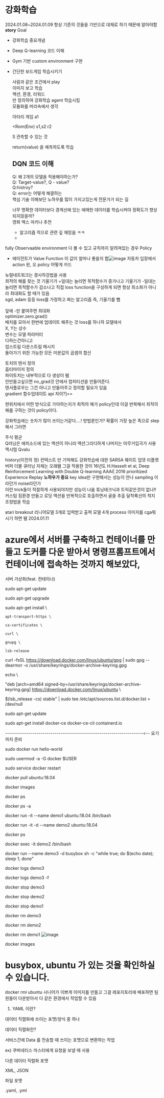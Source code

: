 # 강화학습
2024.01.08~2024.01.09
항상 기존의 것들을 기반으로 대체로 하기 때문에 알아야함
**story**
Goal
- 강화학습 중요개념
- Deep Q-learning 코드 이해
- Gym 기반 custom environment 구현
- 간단한 보드게임 학습시키기

  사람과 같은 조건에서 play<br/>
  이미지 보고 학습<br/>
  액션, 환경, 리워드<br/>
  만 정의하여 강화학습 agent 학습시킴<br/>
  모듈화를 머리속에서 생각<br/>

  아타리 게임
  <Agent> a1
  
  <Rom(Env) s1,s2
  r2
  
  S 관측할 수 있는 것

  return(value) 을 예측하도록 학습

  ## DQN 코드 이해
  Q: 왜 2개의 모델을 적용해야하는가?<br/>
  Q: Target-value?, Q - value?<br/>
  Q:histroy?<br/>
  Q: error는 어떻게 해결하는<br/>
  핵심 기술 이해보단 노하우를 많이 가지고있는게 전문가가 되는 길<br/>

  너무 명확한 데이터보다 경계선에 있는 애매한 데이터를 학습시켜야 정확도가 향상되지않을까?<br/>
  영화 엑스 마키나 추천<br/>
  - 알고리즘 적으로 관련 깊 재밌음 ㅋㅋ
  - 
fully Observaable environment
다 볼 수 있고 규칙까지 알려져있는 경우
Policy
- 에이전트가
Value Function
이 값이 얼마나 좋을지
합![image](https://github.com/barabonda/SK-AI-FLY/assets/108683454/23393fd2-10a0-4c51-8690-abbe375ad2ba)
자동차 입장에서 action 왼, 오
policy 
어떻게 카드

뉴럴네트워크는 경사하강법을 사용  
최적의 해를 찾는 것
기울기가 +일대는 늘리면 목적함수가 증가나고
기울기가 -일대는 늘리면 목적함수가 감소나고
직접 loss function을 구성하게 되면 항상 최소화가 아니라 최대화도 할 때가 있음<br/>
sgd, adam 등등 loss를 가정하고 짜는 알고리즘 즉, 기울기를 뺌<br/>  
앞에 -만 붙여주면 최대화  <br/>
optimizer.zero.grad()<br/>
배치를 모아서 한번에 업데이트 해주는 것 loss를 하나하
모델에서<br/>
X, Y는 상수<br/>
변수는 모델 파라미터<br/>
다하는건아니고<br/>
업스트림 다운스트림 메시지<br/>
돌아가기 위한 가능한 모든 미분값의 곱셈의 합산<br/>

토치의 텐서 정의  <br/>
옵티마이저 정의  <br/>
파이토치는 내부적으로 다 생성이 됌<br/>
안만들고싶으면 no_grad것 안에서 컴피티션을 만들어준다.<br/>
텐서플로우는 그건 아니고 만들어주고 정의할 필요가 있음<br/>
gradient 함수업데이트 api 차이?]==<br/>

현위치에서 어떤 방식으로 가야하는지가  회적의 해가 policy인데 
이걸 반복해서 최적의 해를 구하는 것이 policy이다.


강화학습에는 숫자가 많이 쓰이는거같다....!
방법론인가?
확률이 가장 높은 족으로 step해서 그러면 

주식 평균                                                                                                                                                                                     
Q러닝은 에피소드에 있는 액션이 아니라 액션그리디하게
나머지는 아무거입극가 사용 맥시멈 Qvalu

history(이전의 정) 컨텍스트 만 기억해도 강화학습에 대한
SARSA
웨이트 업뎃
리플렛버퍼
더블 큐러닝 자체는 오래됌
그걸 적용한 것이 16년도
H.Hasselt et al, Deep Reinforcement Learning with Double Q-learning AAAI| 2016
prioritized Experience Replay
**노하우가 중요**
key idea만 구현해서는 성능이 안나
sampling 이라던가 noise라던가  
이런 trick들이 적절하게 사용되야지만 성능이 나옴 튜닝테크닉과 트릭같은것이 없나!!  
커스텀 짐환경 만들고 로딩 액션을 반복적으로 호출하면서 골을 추출
달착륙선의 착지 조정법을 학습                    
                                       
atari  breakout
리니어모델 3개로 입력받고 출력 모델 4개
process
이미지를 cga뭐시기 하면 됌
2024.01.11
# azure에서 서버를 구축하고 컨테이너를 만들고 도커를 다운 받아서 명령프롬프트에서컨테이너에 접속하는 것까지 해보았다,

서버 가상화(feat. 컨테이너)
 

sudo apt-get update 

sudo apt-get upgrade 

 

sudo apt-get install \ 

    apt-transport-https \ 

    ca-certificates \ 

    curl \ 

    gnupg \ 

    lsb-release 

 

curl -fsSL https://download.docker.com/linux/ubuntu/gpg | sudo gpg --dearmor -o /usr/share/keyrings/docker-archive-keyring.gpg 

 

echo \ 

  "deb [arch=amd64 signed-by=/usr/share/keyrings/docker-archive-keyring.gpg] https://download.docker.com/linux/ubuntu \ 

  $(lsb_release -cs) stable" | sudo tee /etc/apt/sources.list.d/docker.list > /dev/null 

 

sudo apt-get update 

sudo apt-get install docker-ce docker-ce-cli containerd.io 

----------------------------------------------------------------------<-- 요기까지 준비 

sudo docker run hello-world 

 

sudo usermod -a -G docker $USER 

sudo service docker restart 

 

docker pull ubuntu:18.04 

 

docker images 

 

docker ps 

docker ps -a 

 

docker run -it --name demo1 ubuntu:18.04 /bin/bash 

 

docker run -it -d --name demo2 ubuntu:18.04 

docker ps 

 

docker exec -it demo2 /bin/bash 

 

docker run --name demo3 -d busybox sh -c "while true; do $(echo date); sleep 1; done" 

 

docker logs demo3 

docker logs demo3 -f 

 

docker stop demo3 

docker stop demo2 

docker stop demo1 

 

docker rm demo3 

docker rm demo2 

docker rm demo1 
![image](https://github.com/barabonda/SK-AI-FLY/assets/108683454/4acfff22-53f5-421b-b4f5-25a8baaa53b4)

 

docker images 

# busybox, ubuntu 가 있는 것을 확인하실 수 있습니다. 

docker rmi ubuntu 
시니어가 이쁘게 이미지를 만들고 그걸 레포지토리에 배포하면 팀원들이 다운받아서 다 같은 환경에서 작업할 수 있음


1. YAML 이란? 

데이터 직렬화에 쓰이는 포맷/양식 중 하나  

데이터 직렬화란?  

서비스간에 Data 를 전송할 때 쓰이는 포맷으로 변환하는 작업  

ex) 쿠버네티스 마스터에게 요청을 보낼 때 사용 

다른 데이터 직렬화 포맷  

XML, JSON 

파일 포맷  

.yaml, .yml 

 

